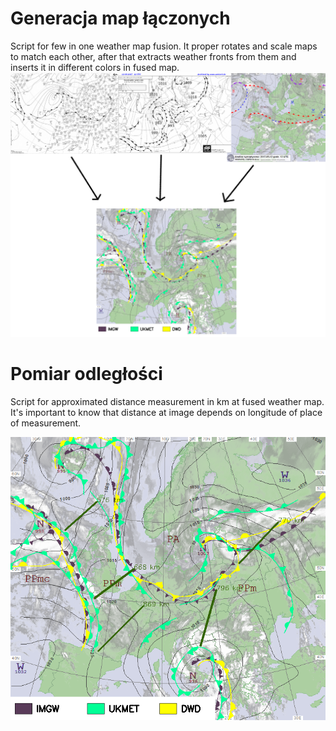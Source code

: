 # Generacja map łączonych
Script for few in one weather map fusion. It proper rotates and scale maps to match each other, after that extracts weather fronts from them and inserts it in different colors in fused map.
![Image](Prezentacja/Laczenie.png)
# Pomiar odległości
Script for approximated distance measurement in km at fused weather map. It's important to know that distance at image depends on longitude of place of measurement.

![Image](Prezentacja/Pomiar_odleglosci.png)
